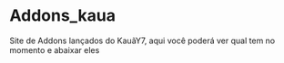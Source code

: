 # Addons_kaua
Site de Addons lançados do KauãY7, aqui você poderá ver qual tem no momento e abaixar eles
